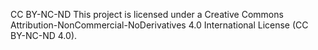 CC BY-NC-ND
This project is licensed under a Creative Commons Attribution-NonCommercial-NoDerivatives 4.0 International License (CC BY-NC-ND 4.0).
